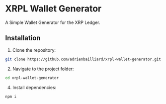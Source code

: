 # XRPL Wallet Generator

A Simple Wallet Generator for the XRP Ledger.

## Installation

1. Clone the repository:
```sh
git clone https://github.com/adrienbailliard/xrpl-wallet-generator.git
```

2. Navigate to the project folder:
```sh
cd xrpl-wallet-generator
```

4. Install dependencies:
```sh
npm i
```
